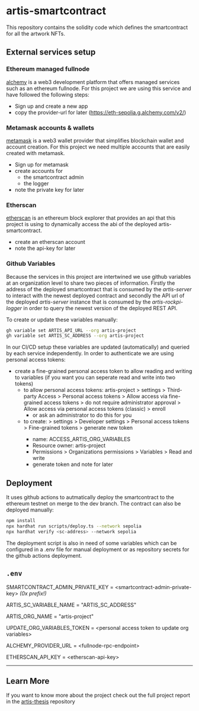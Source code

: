 # artis-smartcontract
This repository contains the solidity code which defines the smartcontract for all the artwork NFTs. 

## External services setup

### Ethereum managed fullnode

[alchemy](https://www.alchemy.com/) is a web3 development platform that offers managed services such as an ethereum fullnode. For this project we are using this service and have followed the following steps:

- Sign up and create a new app
- copy the provider-url for later (https://eth-sepolia.g.alchemy.com/v2/<api-key>)

### Metamask accounts & wallets

[metamask](https://metamask.io/) is a web3 wallet provider that simplifies blockchain wallet and account creation. For this project we need multiple accounts that are easily created with metamask.

- Sign up for metamask
- create accounts for
    - the smartcontract admin
    - the logger
- note the private key for later

### Etherscan

[etherscan](https://etherscan.io/apis) is an ethereum block explorer that provides an api that this project is using to dynamically access the abi of the deployed artis-smartcontract.

- create an etherscan account
- note the api-key for later

### Github Variables

Because the services in this project are intertwined we use github variables at an organization level to share two pieces of information. Firstly the address of the deployed smartcontract that is consumed by the *artis-server* to interact with the newest deployed contract and secondly the API url of the deployed *artis-server* instance that is consumed by the *artis-rockpi-logger* in order to query the newest version of the deployed REST API.

To create or update these variables manually:

```bash
gh variable set ARTIS_API_URL --org artis-project
gh variable set ARTIS_SC_ADDRESS --org artis-project
```

In our CI/CD setup these variables are updated (automatically) and queried by each service independently. In order to authenticate we are using personal access tokens:

- create a fine-grained personal access token to allow reading and writing to variables (if you want you can seperate read and write into two tokens)
    - to allow personal access tokens: artis-project > settings > Third-party Access > Personal access tokens > Allow access via fine-grained access tokens > do not require administrator approval > Allow access via personal access tokens (classic) > enroll
        - or ask an administrator to do this for you
    - to create: <your github account> > settings > Developer settings > Personal access tokens > Fine-grained tokens > generate new token
        - name: ACCESS_ARTIS_ORG_VARIABLES
        - Resource owner: artis-project
        - Permissions > Organizations permissions > Variables > Read and write
        - generate token and note for later

## Deployment
It uses github actions to autmatically deploy the smartcontract to the ethereum testnet on merge to the dev branch. The contract can also be deployed manually:

```bash
npm install
npx hardhat run scripts/deploy.ts --network sepolia
npx hardhat verify <sc-address> --network sepolia
```

The deployment script is also in need of some variables which can be configured in a .env file for manual deployment or as repository secrets for the github actions deployment.

`.env`
---
SMARTCONTRACT_ADMIN_PRIVATE_KEY = \<smartcontract-admin-private-key\> *(0x prefix!)*

ARTIS_SC_VARIABLE_NAME = "ARTIS_SC_ADDRESS"

ARTIS_ORG_NAME = "artis-project"

UPDATE_ORG_VARIABLES_TOKEN = \<personal access token to update org variables\>

ALCHEMY_PROVIDER_URL = \<fullnode-rpc-endpoint\>

ETHERSCAN_API_KEY = \<etherscan-api-key\>

---

## Learn More
If you want to know more about the project check out the full project report in the [artis-thesis](https://github.com/artis-project/artis-thesis) repository
